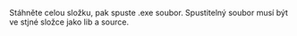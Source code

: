 Stáhněte celou složku, pak spuste .exe soubor.
Spustitelný soubor musí být ve stjné složce jako lib a source.
